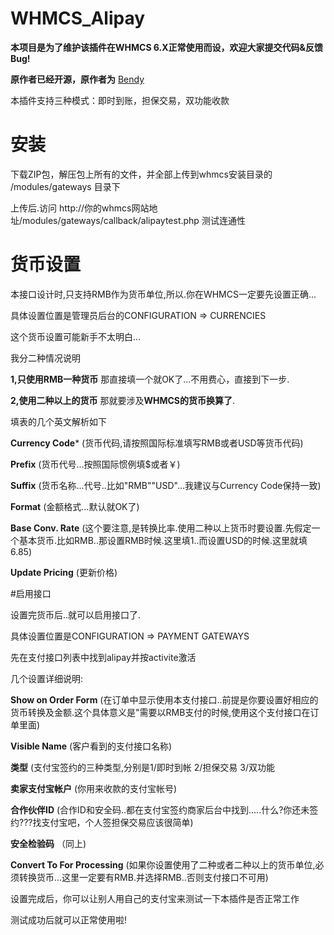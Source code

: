 # WHMCS_Alipay
**本项目是为了维护该插件在WHMCS 6.X正常使用而设，欢迎大家提交代码&反馈Bug!**

**原作者已经开源，原作者为** [Bendy](mailto:67052@qq.com)  

本插件支持三种模式：即时到账，担保交易，双功能收款

# 安装
下载ZIP包，解压包上所有的文件，并全部上传到whmcs安装目录的 /modules/gateways 目录下

上传后.访问 http://你的whmcs网站地址/modules/gateways/callback/alipaytest.php 测试连通性

# 货币设置
本接口设计时,只支持RMB作为货币单位,所以.你在WHMCS一定要先设置正确...

具体设置位置是管理员后台的CONFIGURATION =>  CURRENCIES

这个货币设置可能新手不太明白...

我分二种情况说明

**1,只使用RMB一种货币**  那直接填一个就OK了...不用费心，直接到下一步.

**2,使用二种以上的货币** 那就要涉及**WHMCS的货币换算了**.

填表的几个英文解析如下

**Currency Code*** (货币代码,请按照国际标准填写RMB或者USD等货币代码)

**Prefix**	      (货币代号...按照国际惯例填$或者￥)

**Suffix**	      (货币名称...代号..比如"RMB""USD"...我建议与Currency Code保持一致)

**Format**	      (金额格式...默认就OK了)

**Base Conv. Rate**	 (这个要注意,是转换比率.使用二种以上货币时要设置.先假定一个基本货币.比如RMB..那设置RMB时候.这里填1..而设置USD的时候.这里就填6.85)

**Update Pricing**  (更新价格)


#启用接口

设置完货币后..就可以启用接口了.

具体设置位置是CONFIGURATION => PAYMENT GATEWAYS

先在支付接口列表中找到alipay并按activite激活

几个设置详细说明:

**Show on Order Form**	 (在订单中显示使用本支付接口..前提是你要设置好相应的货币转换及金额.这个具体意义是"需要以RMB支付的时候,使用这个支付接口在订单里面)

**Visible Name**	      (客户看到的支付接口名称)

**类型**                (支付宝签约的三种类型,分别是1/即时到帐  2/担保交易   3/双功能

**卖家支付宝帐户**	    (你用来收款的支付宝帐号)

**合作伙伴ID**	        (合作ID和安全码..都在支付宝签约商家后台中找到.....什么?你还未签约???找支付宝吧，个人签担保交易应该很简单)

**安全检验码**	        （同上)

**Convert To For Processing**	  (如果你设置使用了二种或者二种以上的货币单位,必须转换货币...这里一定要有RMB.并选择RMB..否则支付接口不可用)

设置完成后，你可以让别人用自己的支付宝来测试一下本插件是否正常工作

测试成功后就可以正常使用啦!
